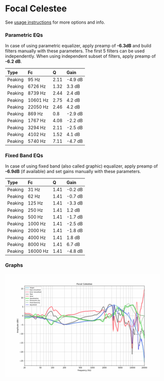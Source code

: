 # Focal Celestee
See [usage instructions](https://github.com/jaakkopasanen/AutoEq#usage) for more options and info.

### Parametric EQs
In case of using parametric equalizer, apply preamp of **-6.3dB** and build filters manually
with these parameters. The first 5 filters can be used independently.
When using independent subset of filters, apply preamp of **-6.2 dB**.

| Type    | Fc       |    Q | Gain    |
|:--------|:---------|:-----|:--------|
| Peaking | 95 Hz    | 2.11 | -4.9 dB |
| Peaking | 6726 Hz  | 1.32 | 3.3 dB  |
| Peaking | 8739 Hz  | 2.44 | 2.4 dB  |
| Peaking | 10601 Hz | 2.75 | 4.2 dB  |
| Peaking | 22050 Hz | 2.46 | 4.2 dB  |
| Peaking | 869 Hz   | 0.8  | -2.9 dB |
| Peaking | 1767 Hz  | 4.08 | -2.2 dB |
| Peaking | 3294 Hz  | 2.11 | -2.5 dB |
| Peaking | 4102 Hz  | 1.52 | 4.1 dB  |
| Peaking | 5740 Hz  | 7.11 | -4.7 dB |

### Fixed Band EQs
In case of using fixed band (also called graphic) equalizer, apply preamp of **-6.9dB**
(if available) and set gains manually with these parameters.

| Type    | Fc       |    Q | Gain    |
|:--------|:---------|:-----|:--------|
| Peaking | 31 Hz    | 1.41 | -0.2 dB |
| Peaking | 62 Hz    | 1.41 | -0.7 dB |
| Peaking | 125 Hz   | 1.41 | -3.3 dB |
| Peaking | 250 Hz   | 1.41 | 1.2 dB  |
| Peaking | 500 Hz   | 1.41 | -1.7 dB |
| Peaking | 1000 Hz  | 1.41 | -2.5 dB |
| Peaking | 2000 Hz  | 1.41 | -1.8 dB |
| Peaking | 4000 Hz  | 1.41 | 1.8 dB  |
| Peaking | 8000 Hz  | 1.41 | 6.7 dB  |
| Peaking | 16000 Hz | 1.41 | -4.8 dB |

### Graphs
![](./Focal%20Celestee.png)